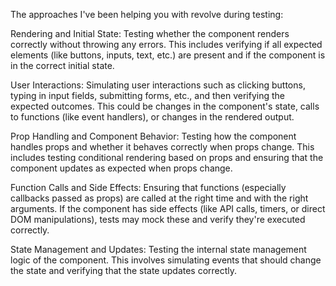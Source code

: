 The approaches I've been helping you with revolve during testing:

Rendering and Initial State: Testing whether the component renders correctly without throwing any errors. This includes verifying if all expected elements (like buttons, inputs, text, etc.) are present and if the component is in the correct initial state.

User Interactions: Simulating user interactions such as clicking buttons, typing in input fields, submitting forms, etc., and then verifying the expected outcomes. This could be changes in the component's state, calls to functions (like event handlers), or changes in the rendered output.

Prop Handling and Component Behavior: Testing how the component handles props and whether it behaves correctly when props change. This includes testing conditional rendering based on props and ensuring that the component updates as expected when props change.

Function Calls and Side Effects: Ensuring that functions (especially callbacks passed as props) are called at the right time and with the right arguments. If the component has side effects (like API calls, timers, or direct DOM manipulations), tests may mock these and verify they're executed correctly.

State Management and Updates: Testing the internal state management logic of the component. This involves simulating events that should change the state and verifying that the state updates correctly.